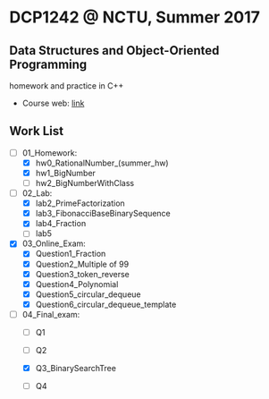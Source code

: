 # DCP1242 @ NCTU, Summer 2017
## Data Structures and Object-Oriented Programming
homework and practice in C++

* Course web: [link](https://summercourse.nctu.edu.tw/SYS_CrsOutLineEditShow.aspx?Acy=105&Sem=X&classNo=1024) 


## Work List

- [ ] 01_Homework:
    - [x] hw0_RationalNumber_(summer_hw)
    - [x] hw1_BigNumber
    - [ ] hw2_BigNumberWithClass
- [ ] 02_Lab:
    - [x] lab2_PrimeFactorization
    - [x] lab3_FibonacciBaseBinarySequence
    - [x] lab4_Fraction
    - [ ] lab5
- [x] 03_Online_Exam:
    - [x] Question1_Fraction
    - [x] Question2_Multiple of 99
    - [x] Question3_token_reverse
    - [x] Question4_Polynomial
    - [x] Question5_circular_dequeue
    - [x] Question6_circular_dequeue_template
- [ ] 04_Final_exam:
    - [ ] Q1
    - [ ] Q2
    - [x] Q3_BinarySearchTree
    - [ ] Q4

